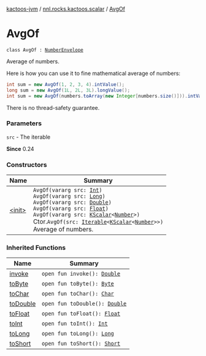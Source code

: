[kactoos-jvm](../../index.md) / [nnl.rocks.kactoos.scalar](../index.md) / [AvgOf](./index.md)

# AvgOf

`class AvgOf : `[`NumberEnvelope`](../-number-envelope/index.md)

Average of numbers.

Here is how you can use it to fine mathematical average of numbers:

``` java
int sum = new AvgOf(1, 2, 3, 4).intValue();
long sum = new AvgOf(1L, 2L, 3L).longValue();
int sum = new AvgOf(numbers.toArray(new Integer[numbers.size()])).intValue();
```

There is no thread-safety guarantee.

### Parameters

`src` - The iterable

**Since**
0.24

### Constructors

| Name | Summary |
|---|---|
| [&lt;init&gt;](-init-.md) | `AvgOf(vararg src: `[`Int`](https://kotlinlang.org/api/latest/jvm/stdlib/kotlin/-int/index.html)`)`<br>`AvgOf(vararg src: `[`Long`](https://kotlinlang.org/api/latest/jvm/stdlib/kotlin/-long/index.html)`)`<br>`AvgOf(vararg src: `[`Double`](https://kotlinlang.org/api/latest/jvm/stdlib/kotlin/-double/index.html)`)`<br>`AvgOf(vararg src: `[`Float`](https://kotlinlang.org/api/latest/jvm/stdlib/kotlin/-float/index.html)`)`<br>`AvgOf(vararg src: `[`KScalar`](../../nnl.rocks.kactoos/-k-scalar.md)`<`[`Number`](https://kotlinlang.org/api/latest/jvm/stdlib/kotlin/-number/index.html)`>)`<br>Ctor.`AvgOf(src: `[`Iterable`](https://kotlinlang.org/api/latest/jvm/stdlib/kotlin.collections/-iterable/index.html)`<`[`KScalar`](../../nnl.rocks.kactoos/-k-scalar.md)`<`[`Number`](https://kotlinlang.org/api/latest/jvm/stdlib/kotlin/-number/index.html)`>>)`<br>Average of numbers. |

### Inherited Functions

| Name | Summary |
|---|---|
| [invoke](../-number-envelope/invoke.md) | `open fun invoke(): `[`Double`](https://kotlinlang.org/api/latest/jvm/stdlib/kotlin/-double/index.html) |
| [toByte](../-number-envelope/to-byte.md) | `open fun toByte(): `[`Byte`](https://kotlinlang.org/api/latest/jvm/stdlib/kotlin/-byte/index.html) |
| [toChar](../-number-envelope/to-char.md) | `open fun toChar(): `[`Char`](https://kotlinlang.org/api/latest/jvm/stdlib/kotlin/-char/index.html) |
| [toDouble](../-number-envelope/to-double.md) | `open fun toDouble(): `[`Double`](https://kotlinlang.org/api/latest/jvm/stdlib/kotlin/-double/index.html) |
| [toFloat](../-number-envelope/to-float.md) | `open fun toFloat(): `[`Float`](https://kotlinlang.org/api/latest/jvm/stdlib/kotlin/-float/index.html) |
| [toInt](../-number-envelope/to-int.md) | `open fun toInt(): `[`Int`](https://kotlinlang.org/api/latest/jvm/stdlib/kotlin/-int/index.html) |
| [toLong](../-number-envelope/to-long.md) | `open fun toLong(): `[`Long`](https://kotlinlang.org/api/latest/jvm/stdlib/kotlin/-long/index.html) |
| [toShort](../-number-envelope/to-short.md) | `open fun toShort(): `[`Short`](https://kotlinlang.org/api/latest/jvm/stdlib/kotlin/-short/index.html) |
